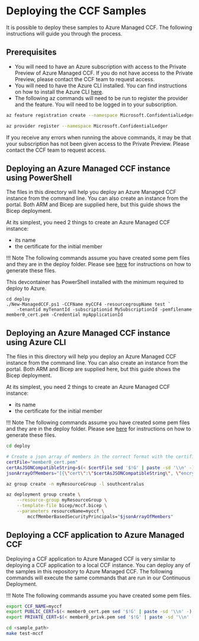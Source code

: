 # Deploying the CCF Samples

It is possible to deploy these samples to Azure Managed CCF. The following instructions will guide you through the process.

## Prerequisites

- You will need to have an Azure subscription with access to the Private Preview of Azure Managed CCF. If you do not have access to the Private Preview, please contact the CCF team to request access.
- You will need to have the Azure CLI installed. You can find instructions on how to install the Azure CLI [here](https://docs.microsoft.com/en-us/cli/azure/install-azure-cli).
- The following az commands will need to be run to register the provider and the feature. You will need to be logged in to your subscription.

```bash
az feature registration create --namespace Microsoft.ConfidentialLedger --name ManagedCCF

az provider register --namespace Microsoft.ConfidentialLedger
```

If you receive any errors when running the above commands, it may be that your subscription has not been given access to the Private Preview. Please contact the CCF team to request access.

## Deploying an Azure Managed CCF instance using PowerShell

The files in this directory will help you deploy an Azure Managed CCF instance from the command line. You can also create an instance from the portal. Both ARM and Bicep are supplied here, but this guide shows the Bicep deployment.

At its simplest, you need 2 things to create an Azure Managed CCF instance:

- its name
- the certificate for the initial member

!!! Note
The following commands assume you have created some pem files and they are in the deploy folder. Please see [here](https://microsoft.github.io/CCF/main/governance/adding_member.html#generating-member-keys-and-certificates) for instructions on how to generate these files.

This devcontainer has PowerShell installed with the minimum required to deploy to Azure.

```pwsh
cd deploy
./New-ManagedCCF.ps1 -CCFName myCCF4 -resourcegroupName test `
    -tenantid myTenantId -subscriptionid MySubscriptionId -pemfilename member0_cert.pem -Credential myApplicationId
```

## Deploying an Azure Managed CCF instance using Azure CLI

The files in this directory will help you deploy an Azure Managed CCF instance from the command line. You can also create an instance from the portal. Both ARM and Bicep are supplied here, but this guide shows the Bicep deployment.

At its simplest, you need 2 things to create an Azure Managed CCF instance:

- its name
- the certificate for the initial member

!!! Note
The following commands assume you have created some pem files and they are in the deploy folder. Please see [here](https://microsoft.github.io/CCF/main/governance/adding_member.html#generating-member-keys-and-certificates) for instructions on how to generate these files.

```bash
cd deploy

# Create a json array of members in the correct format with the certificate
certFile="member0_cert.pem"
certAsJSONCompatibleString=$(< $certFile sed '$!G' | paste -sd '\\n' -)
jsonArrayOfMembers="[{\"cert\":\"$certAsJSONCompatibleString\", \"encryptionKey\":\"\"}]"

az group create -n myResourceGroup -l southcentralus

az deployment group create \
    --resource-group myResourceGroup \
    --template-file bicep/mccf.bicep \
    --parameters resourceName=myccf \
        mccfMemberBasedSecurityPrincipals="$jsonArrayOfMembers"
```

## Deploying a CCF application to Azure Managed CCF

Deploying a CCF application to Azure Managed CCF is very similar to deploying a CCF application to a local CCF instance. You can deploy any of the samples in this repository to Azure Managed CCF. The following commands will execute the same commands that are run in our Continuous Deployment.

!!! Note
The following commands assume you have created some pem files.

```bash
export CCF_NAME=myccf
export PUBLIC_CERT=$(< member0_cert.pem sed '$!G' | paste -sd '\\n' -)
export PRIVATE_CERT=$(< member0_privk.pem sed '$!G' | paste -sd '\\n' -)

cd <sample_path>
make test-mccf
```
